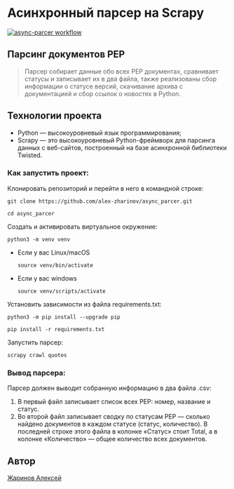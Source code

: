 # Асинхронный парсер на Scrapy

[![async-parcer workflow](https://github.com/alex-zharinov/async_parcer/actions/workflows/main.yml/badge.svg)](https://github.com/alex-zharinov/async_parcer/actions/workflows/main.yml)

## Парсинг документов PEP
> Парсер собирает данные обо всех PEP документах, сравнивает статусы и записывает их в два файла,
также реализованы сбор информации о статусе версий, скачивание архива с документацией и сбор ссылок о новостях в Python.

## Технологии проекта
- Python — высокоуровневый язык программирования;
- Scrapy — это высокоуровневый Python-фреймворк для парсинга данных с веб-сайтов, построенный на базе асинхронной библиотеки Twisted.

### Как запустить проект:
Клонировать репозиторий и перейти в него в командной строке:
```
git clone https://github.com/alex-zharinov/async_parcer.git
```
```
cd async_parcer
```
Cоздать и активировать виртуальное окружение:
```
python3 -m venv venv
```
* Если у вас Linux/macOS
    ```
    source venv/bin/activate
    ```
* Если у вас windows
    ```
    source venv/scripts/activate
    ```
Установить зависимости из файла requirements.txt:
```
python3 -m pip install --upgrade pip
```
```
pip install -r requirements.txt
```
Запустить парсер:
```
scrapy crawl quotes
```

### Вывод парсера:
Парсер должен выводит собранную информацию в два файла .csv:
1. В первый файл записывает список всех PEP: номер, название и статус.
2. Во второй файл записывает сводку по статусам PEP — сколько найдено документов в каждом статусе (статус, количество). В последней строке этого файла в колонке «Статус» стоит Total, а в колонке «Количество» — общее количество всех документов.

## Автор
[Жаринов Алексей](https://github.com/alex-zharinov)
